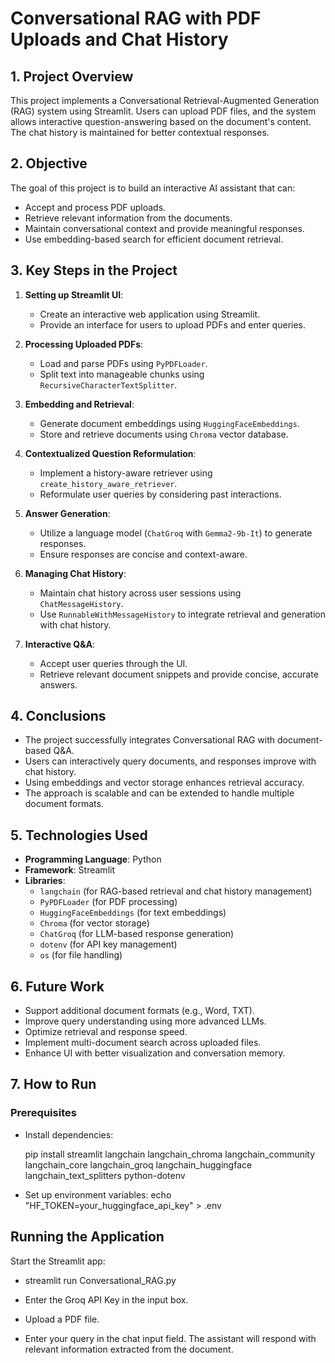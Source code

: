 # Conversational RAG with PDF Uploads and Chat History

## 1. Project Overview

This project implements a Conversational Retrieval-Augmented Generation (RAG) system using Streamlit. Users can upload PDF files, and the system allows interactive question-answering based on the document's content. The chat history is maintained for better contextual responses.

## 2. Objective

The goal of this project is to build an interactive AI assistant that can:
- Accept and process PDF uploads.
- Retrieve relevant information from the documents.
- Maintain conversational context and provide meaningful responses.
- Use embedding-based search for efficient document retrieval.

## 3. Key Steps in the Project

1. **Setting up Streamlit UI**:
   - Create an interactive web application using Streamlit.
   - Provide an interface for users to upload PDFs and enter queries.

2. **Processing Uploaded PDFs**:
   - Load and parse PDFs using `PyPDFLoader`.
   - Split text into manageable chunks using `RecursiveCharacterTextSplitter`.

3. **Embedding and Retrieval**:
   - Generate document embeddings using `HuggingFaceEmbeddings`.
   - Store and retrieve documents using `Chroma` vector database.

4. **Contextualized Question Reformulation**:
   - Implement a history-aware retriever using `create_history_aware_retriever`.
   - Reformulate user queries by considering past interactions.

5. **Answer Generation**:
   - Utilize a language model (`ChatGroq` with `Gemma2-9b-It`) to generate responses.
   - Ensure responses are concise and context-aware.

6. **Managing Chat History**:
   - Maintain chat history across user sessions using `ChatMessageHistory`.
   - Use `RunnableWithMessageHistory` to integrate retrieval and generation with chat history.

7. **Interactive Q&A**:
   - Accept user queries through the UI.
   - Retrieve relevant document snippets and provide concise, accurate answers.

## 4. Conclusions

- The project successfully integrates Conversational RAG with document-based Q&A.
- Users can interactively query documents, and responses improve with chat history.
- Using embeddings and vector storage enhances retrieval accuracy.
- The approach is scalable and can be extended to handle multiple document formats.

## 5. Technologies Used

- **Programming Language**: Python
- **Framework**: Streamlit
- **Libraries**:
  - `langchain` (for RAG-based retrieval and chat history management)
  - `PyPDFLoader` (for PDF processing)
  - `HuggingFaceEmbeddings` (for text embeddings)
  - `Chroma` (for vector storage)
  - `ChatGroq` (for LLM-based response generation)
  - `dotenv` (for API key management)
  - `os` (for file handling)

## 6. Future Work

- Support additional document formats (e.g., Word, TXT).
- Improve query understanding using more advanced LLMs.
- Optimize retrieval and response speed.
- Implement multi-document search across uploaded files.
- Enhance UI with better visualization and conversation memory.

## 7. How to Run

### Prerequisites
- Install dependencies:

  pip install streamlit langchain langchain_chroma langchain_community langchain_core langchain_groq langchain_huggingface langchain_text_splitters python-dotenv

- Set up environment variables:
echo "HF_TOKEN=your_huggingface_api_key" > .env

## Running the Application
Start the Streamlit app:
- streamlit run Conversational_RAG.py

- Enter the Groq API Key in the input box.
- Upload a PDF file.
- Enter your query in the chat input field.
The assistant will respond with relevant information extracted from the document.
